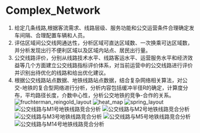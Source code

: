 # Complex_Network
1. 给定几条线路,根据客流需求、线路层级、服务功能和公交运营条件合理确定发车间隔、合理配置车辆和人员。
2. 评估区域间公交线网通达性，分析区域可直达区域数、一次换乘可达区域数，并分析发现出行不便利区域以及区域内站点、居民出行量。
3. 公交线路评价，分别从线路技术水平、线路客运水平、运营服务水平和经济效益等几个方面建立公交线路指标评价体系，对当前运营中的公交线路进行评价并识别出待优化的线路和给出优化建议。
4. 根据公交线路站点数据、地铁线路站点数据，结合复杂网络相关算法，对公交-地铁的复合型网络进行分析，分析内容包括缓冲半径R的确定，计算度分布，平均路径长度，介数中心性，分析公交地铁的竞争-合作的关系。
![fruchterman_reingold_layout](https://user-images.githubusercontent.com/18719360/131454542-a09936fd-a50b-4a8e-b0da-2233b9af9fba.png)
![heat_map](https://user-images.githubusercontent.com/18719360/131454545-9741cde1-01b6-4a16-8500-74e6f48a7e66.png)
![spring_layout](https://user-images.githubusercontent.com/18719360/131454548-1afa2ef9-153d-49f6-b725-7280aa3b110a.png)
![公交线路与M1号地铁线路竞合分析](https://user-images.githubusercontent.com/18719360/131454550-82f8f8ce-5920-47e9-8ceb-bba62898a5e0.png)
![公交线路与M2号地铁线路竞合分析](https://user-images.githubusercontent.com/18719360/131454554-625d56e1-67af-43f2-bac0-80738797e3bd.png)
![公交线路与M3号地铁线路竞合分析](https://user-images.githubusercontent.com/18719360/131454558-78210da4-5358-4b1b-bcb0-80092820cd61.png)
![公交线路与M5号地铁线路竞合分析](https://user-images.githubusercontent.com/18719360/131454563-b88e863a-cbb3-4a97-9744-7f217848a800.png)
![公交线路与M14号地铁线路竞合分析](https://user-images.githubusercontent.com/18719360/131454567-6b403413-e54e-4512-972c-44ae28d6a443.png)
